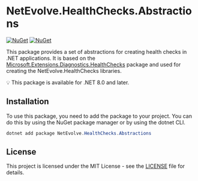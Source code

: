 # NetEvolve.HealthChecks.Abstractions

[![NuGet](https://img.shields.io/nuget/v/NetEvolve.HealthChecks.Abstractions?logo=nuget)](https://www.nuget.org/packages/NetEvolve.HealthChecks.Abstractions/)
[![NuGet](https://img.shields.io/nuget/dt/NetEvolve.HealthChecks.Abstractions?logo=nuget)](https://www.nuget.org/packages/NetEvolve.HealthChecks.Abstractions/)

This package provides a set of abstractions for creating health checks in .NET applications. It is based on the [Microsoft.Extensions.Diagnostics.HealthChecks](https://www.nuget.org/packages/Microsoft.Extensions.Diagnostics.HealthChecks/) package and used for creating the NetEvolve.HealthChecks libraries.

:bulb: This package is available for .NET 8.0 and later.

## Installation
To use this package, you need to add the package to your project. You can do this by using the NuGet package manager or by using the dotnet CLI.
```powershell
dotnet add package NetEvolve.HealthChecks.Abstractions
```
## License

This project is licensed under the MIT License - see the [LICENSE](../../LICENSE) file for details.
